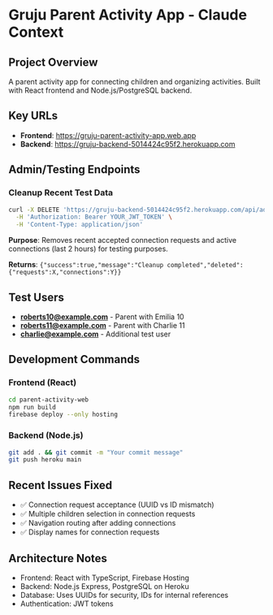 # Gruju Parent Activity App - Claude Context

## Project Overview
A parent activity app for connecting children and organizing activities. Built with React frontend and Node.js/PostgreSQL backend.

## Key URLs
- **Frontend**: https://gruju-parent-activity-app.web.app
- **Backend**: https://gruju-backend-5014424c95f2.herokuapp.com

## Admin/Testing Endpoints

### Cleanup Recent Test Data
```bash
curl -X DELETE 'https://gruju-backend-5014424c95f2.herokuapp.com/api/admin/cleanup-recent-requests' \
  -H 'Authorization: Bearer YOUR_JWT_TOKEN' \
  -H 'Content-Type: application/json'
```

**Purpose**: Removes recent accepted connection requests and active connections (last 2 hours) for testing purposes.

**Returns**: `{"success":true,"message":"Cleanup completed","deleted":{"requests":X,"connections":Y}}`

## Test Users
- **roberts10@example.com** - Parent with Emilia 10
- **roberts11@example.com** - Parent with Charlie 11  
- **charlie@example.com** - Additional test user

## Development Commands

### Frontend (React)
```bash
cd parent-activity-web
npm run build
firebase deploy --only hosting
```

### Backend (Node.js)
```bash
git add . && git commit -m "Your commit message"
git push heroku main
```

## Recent Issues Fixed
- ✅ Connection request acceptance (UUID vs ID mismatch)
- ✅ Multiple children selection in connection requests
- ✅ Navigation routing after adding connections
- ✅ Display names for connection requests

## Architecture Notes
- Frontend: React with TypeScript, Firebase Hosting
- Backend: Node.js Express, PostgreSQL on Heroku
- Database: Uses UUIDs for security, IDs for internal references
- Authentication: JWT tokens